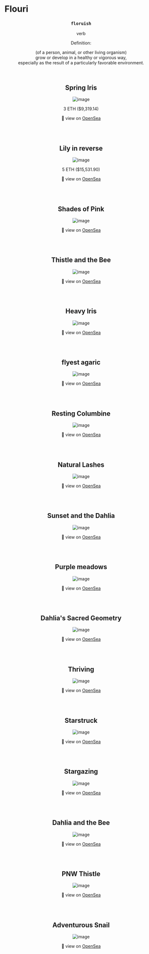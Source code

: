 # Flouri


<div align="center">
  
### `floruish`

verb

Definition:

(of a person, animal, or other living organism) <br>
  grow or develop in a healthy or vigorous way, <br>
  especially as the result of a particularly favorable environment.

</div>  
  
<br>

<h2 align="center"> Spring Iris </h2>
<div align="center">
  
![image](https://lh3.googleusercontent.com/0E6QKYgsqTdxU7LhIy7l7N81Ii1D91HM_bADxNVa7dkr7I8PZ7_qoibcSvPiMgl1ACHHwqm7jBqonFGMAiXqCAWr3k8fmhaiFzF9_8A=w600)<br>
 
3 ETH ($9,319.14)
  
👀 view on [OpenSea](https://opensea.io/assets/0x495f947276749ce646f68ac8c248420045cb7b5e/12714204501747205633217818940794087116270597844190628696059582146339898654721)
  
</div>

<br>

</div>  
  
<br>

<h2 align="center"> Lily in reverse </h2>
<div align="center">
  
![image](https://lh3.googleusercontent.com/TiYo5N2anU-kOzn-G9z8WHSjyqj-0u8YG-_ymC1E6DwE5zs-qOT3n8tvMsNlQXrW-Dp_m6wQKXesAeXhCUE8eyKlYvTD91fooQl52A=w600)<br>
  
5 ETH ($15,531.90)
  
👀 view on [OpenSea](https://opensea.io/assets/0x495f947276749ce646f68ac8c248420045cb7b5e/12714204501747205633217818940794087116270597844190628696059582159534038188033)
  
</div>

<br>

</div>  
  
<br>

<h2 align="center"> Shades of Pink </h2>
<div align="center">
  
![image](https://lh3.googleusercontent.com/-J9PTiOhiZ4GSzKCC3MbbtYqTq-81RONPvoUZRnNku60R2Pw4TwNyfysOtj0HGKxbfPZdm6rfaXdJdPsQgPiJ5-6ZuH1za0Hr3xl=w600)
 
👀 view on [OpenSea](https://opensea.io/assets/0x495f947276749ce646f68ac8c248420045cb7b5e/12714204501747205633217818940794087116270597844190628696059582152936968421377)
  
</div>

<br>

</div>  
  
<br>

<h2 align="center"> Thistle and the Bee </h2>
<div align="center">
  
![image](https://lh3.googleusercontent.com/jE8a6qbgwiLU-hxoEGymYvu4xVKbxPItlIl9yf8todQCwNH7-BXXW3YETlDu42eTCoKO2HvQsj9usxD9RxqqoD-Zi1spwXPpfukWWK8=w600)
 
👀 view on [OpenSea](https://opensea.io/assets/0x495f947276749ce646f68ac8c248420045cb7b5e/12714204501747205633217818940794087116270597844190628696059582144140875399169)
  
</div>

<br>

</div>  
  
<br>

<h2 align="center"> Heavy Iris </h2>
<div align="center">
  
![image](https://lh3.googleusercontent.com/swo4SPMEKW0iH3wMPehq_Q8vpfxOs5k5D-yesoQPrkSx2pkSjdO4xrGZgz0GbOQmhBbEhrIUw2aYmnsPSVR4xaOhm9gfvCMhnlyR=w600)
 
👀 view on [OpenSea](https://opensea.io/assets/0x495f947276749ce646f68ac8c248420045cb7b5e/12714204501747205633217818940794087116270597844190628696059582145240387026945)
  
</div>

<br>

</div>  
  
<br>

<h2 align="center"> flyest agaric </h2>
<div align="center">
  
![image](https://lh3.googleusercontent.com/wGHU2me6nmay5gzl3MFm48HMeLnEjIoLdztqjFtXEq9cXeC9iOzAe3bUJ1Qj6V_4euKxsTFRHIERdY43fjsXTWzS2XyOgLRECPiCRA=w600)
 
👀 view on [OpenSea](https://opensea.io/assets/0x495f947276749ce646f68ac8c248420045cb7b5e/12714204501747205633217818940794087116270597844190628696059582157335014932481)
  
</div>

<br>

</div>  
  
<br>

<h2 align="center"> Resting Columbine </h2>
<div align="center">
  
![image](https://lh3.googleusercontent.com/xVo-QpGQb6NAcYmoUj3eMaYTw5L7R2pRoppWMThVOllciO_8N9XKcn77JId75jca4cwDWlwXFfCvzrHxlOA0IOxoIp4jvPi9xmgtOQ=w600)
 
👀 view on [OpenSea](https://opensea.io/assets/0x495f947276749ce646f68ac8c248420045cb7b5e/12714204501747205633217818940794087116270597844190628696059582150737945165825)
  
</div>

<br>

</div>  
  
<br>

<h2 align="center"> Natural Lashes </h2>
<div align="center">
  
![image](https://lh3.googleusercontent.com/RHYANzudMAWO66-HqGV7K4SjlcbLAtG3Uv-wqD8rpTfm5-CsxrNlOUtuXk5XUXyuq6ReI4jb7Ns8xX5W54A0Z3JtEa4gvjcB4rvGT7c=w600)
 
👀 view on [OpenSea](https://opensea.io/assets/0x495f947276749ce646f68ac8c248420045cb7b5e/12714204501747205633217818940794087116270597844190628696059582151837456793601)
  
</div>

<br>

</div>  
  
<br>

<h2 align="center"> Sunset and the Dahlia </h2>
<div align="center">
  
![image](https://lh3.googleusercontent.com/8cmgH-4DaJ7UtlorTlBYC1CSB4zjomNd53MUfrXK3uZnwJRXpwqkAs7GALn6DWShk1qnSKxuhMRF2o76WlFiZi0T15BTIEklwzvIQoY=w600)
 
👀 view on [OpenSea](https://opensea.io/assets/0x495f947276749ce646f68ac8c248420045cb7b5e/12714204501747205633217818940794087116270597844190628696059582149638433538049)
  
</div>

<br>

</div>  
  
<br>

<h2 align="center"> Purple meadows </h2>
<div align="center">
  
![image](https://lh3.googleusercontent.com/s7MZ0eWk7R1Prm5FDvlWGO9TFoDKM_WLYfqJV4zbMnVUQiZZuyw7wH_D487zn3A3PtPSu_SGIbapnWg6o1j-6_qYCIDFcytRAwAlcw=w600)
 
👀 view on [OpenSea](https://opensea.io/assets/0x495f947276749ce646f68ac8c248420045cb7b5e/12714204501747205633217818940794087116270597844190628696059582154036480049153)
  
</div>

<br>

</div>  
  
<br>

<h2 align="center"> Dahlia's Sacred Geometry </h2>
<div align="center">
  
![image](https://lh3.googleusercontent.com/Q29bhNnl7T6f2zOxQfnaEGT-z2aNiYpP8Jc1BgL6dLwBus66IZ4fh-n9zujlDRh59VXY3f8lQ0EIkIQ3XzS9jEeF_CZj3Vu7FNB71w=w600)
 
👀 view on [OpenSea](https://opensea.io/assets/0x495f947276749ce646f68ac8c248420045cb7b5e/12714204501747205633217818940794087116270597844190628696059582147439410282497)
  
</div>

<br>

</div>  
  
<br>

<h2 align="center"> Thriving </h2>
<div align="center">
  
![image](https://lh3.googleusercontent.com/ImSuInDZ9AxhdxU_xC3giHIQLbrXj_Oo2Qzdh8dsT_xrhrxjB0UFfldxrzM-d4xP1gy3eSPCH-7MWzOq2tXHG8RSNypz9i8z5wtPCw=w600)
 
👀 view on [OpenSea](https://opensea.io/assets/0x495f947276749ce646f68ac8c248420045cb7b5e/12714204501747205633217818940794087116270597844190628696059582148538921910273)
  
</div>

<br>

</div>  
  
<br>

<h2 align="center"> Starstruck </h2>
<div align="center">
  
![image](https://lh3.googleusercontent.com/qYAbywZM_-ZQqw8zFJMVTnmnIVLKxe-Xa8Tgp6MaoAmlXzUg_sgSu6EOmPNwJajRPYZaftJ-a7oMkNOuDBPCTWWqiQJ-PrdoGPUnNg=w600)
 
👀 view on [OpenSea](https://opensea.io/assets/0x495f947276749ce646f68ac8c248420045cb7b5e/12714204501747205633217818940794087116270597844190628696059582155135991676929)
  
</div>

<br>

</div>  
  
<br>

<h2 align="center"> Stargazing </h2>
<div align="center">
  
![image](https://lh3.googleusercontent.com/p6SRX61S6CIuWBlhYQu2SRzHAWkNT1ctc-tsyppAUb_hz2oGFCvVSiKN8YoYxbZs9XFnPJQERmAGY8F4OOvgT99lluS4fB_PHF23KFc=w600)
 
👀 view on [OpenSea](https://opensea.io/assets/0x495f947276749ce646f68ac8c248420045cb7b5e/12714204501747205633217818940794087116270597844190628696059582156235503304705)
  
</div>

<br>

</div>  
  
<br>

<h2 align="center"> Dahlia and the Bee </h2>
<div align="center">
  
![image](https://lh3.googleusercontent.com/wNp_kVr36pXhegzm9GegFPft-WBtUl5bBKkJQOK25p8IEitM4Ex_-D2W_TVg8DgaozveIJ83zZ3h26_CsU8vClybSNZhMUte1ucb=w600)
 
👀 view on [OpenSea](https://opensea.io/assets/0x495f947276749ce646f68ac8c248420045cb7b5e/12714204501747205633217818940794087116270597844190628696059582143041363771393)
  
</div>

<br>

</div>  
  
<br>

<h2 align="center"> PNW Thistle </h2>
<div align="center">
  
![image](https://lh3.googleusercontent.com/iDD3KvBFttSpDoRQnz78KxWTJBXXoRxrlNUpMrDIL_5-puo_DdvU1ZR9DGJJbCAsUJvP-Yw_9lXqkmwAIupdfmHudOx-HbZxIUv95UU=w600)
 
👀 view on [OpenSea](https://opensea.io/assets/0x495f947276749ce646f68ac8c248420045cb7b5e/12714204501747205633217818940794087116270597844190628696059582160633549815809)
  
</div>

<br>

</div>  
  
<br>

<h2 align="center"> Adventurous Snail </h2>
<div align="center">
  
![image](https://lh3.googleusercontent.com/738CQ8_NFg6qgHB71tHlPAeklo45buRUF_UTGugzTKmaeBITDkj7x3rWvq2eDBajOMkuFAqjjg25E2AHzzK774zQZb7eXEPRj6uGlw=w600)
 
👀 view on [OpenSea](https://opensea.io/assets/0x495f947276749ce646f68ac8c248420045cb7b5e/12714204501747205633217818940794087116270597844190628696059582158434526560257)
  
</div>

<br>
